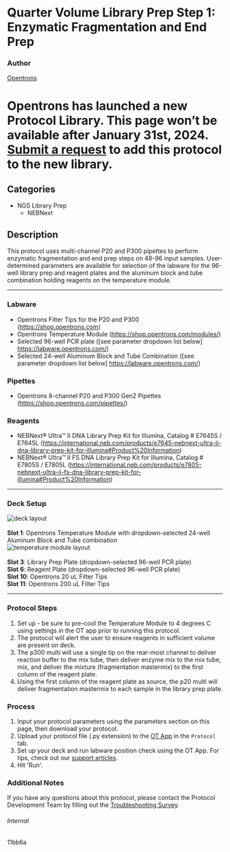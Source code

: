 # Quarter Volume Library Prep Step 1: Enzymatic Fragmentation and End Prep

### Author
[Opentrons](https://opentrons.com/)



# Opentrons has launched a new Protocol Library. This page won’t be available after January 31st, 2024. [Submit a request](https://docs.google.com/forms/d/e/1FAIpQLSdYYp9QCKow4nn0KlCVsMS3HX0eJ0N9O7-erajKvcpT0lWbSg/viewform) to add this protocol to the new library.

## Categories
* NGS Library Prep
	* NEBNext

## Description
This protocol uses multi-channel P20 and P300 pipettes to perform enzymatic fragmentation and end prep steps on 48-96 input samples. User-determined parameters are available for selection of the labware for the 96-well library prep and reagent plates and the aluminum block and tube combination holding reagents on the temperature module.

---


### Labware
* Opentrons Filter Tips for the P20 and P300 (https://shop.opentrons.com)
* Opentrons Temperature Module (https://shop.opentrons.com/modules/)
* Selected 96-well PCR plate ([see parameter dropdown list below] https://labware.opentrons.com/)
* Selected 24-well Aluminum Block and Tube Combination ([see parameter dropdown list below] https://labware.opentrons.com/)


### Pipettes
* Opentrons 8-channel P20 and P300 Gen2 Pipettes (https://shop.opentrons.com/pipettes/)

### Reagents
* NEBNext® Ultra™ II DNA Library Prep Kit for Illumina, Catalog # E7645S / E7645L (https://international.neb.com/products/e7645-nebnext-ultra-ii-dna-library-prep-kit-for-illumina#Product%20Information)
* NEBNext® Ultra™ II FS DNA Library Prep Kit for Illumina, Catalog # E7805S / E7805L (https://international.neb.com/products/e7805-nebnext-ultra-ii-fs-dna-library-prep-kit-for-illumina#Product%20Information)

---

### Deck Setup
![deck layout](https://opentrons-protocol-library-website.s3.amazonaws.com/custom-README-images/11bb6a/screenshot1-deck.png)
</br>
</br>
**Slot 1**: Opentrons Temperature Module with dropdown-selected 24-well Aluminum Block and Tube combination </br>
![temperature module layout](https://opentrons-protocol-library-website.s3.amazonaws.com/custom-README-images/11bb6a/screenshot1-tempmod.png)
</br>
</br>
**Slot 3**: Library Prep Plate (dropdown-selected 96-well PCR plate) </br>
**Slot 6**: Reagent Plate (dropdown-selected 96-well PCR plate) </br>
**Slot 10**: Opentrons 20 uL Filter Tips </br>
**Slot 11**: Opentrons 200 uL Filter Tips </br>


---

### Protocol Steps
1. Set up - be sure to pre-cool the Temperature Module to 4 degrees C using settings in the OT app prior to running this protocol.
2. The protocol will alert the user to ensure reagents in sufficient volume are present on deck.
3. The p300 multi will use a single tip on the rear-most channel to deliver reaction buffer to the mix tube, then deliver enzyme mix to the mix tube, mix, and deliver the mixture (fragmentation mastermix) to the first column of the reagent plate.  
4. Using the first column of the reagent plate as source, the p20 multi will deliver fragmentation mastermix to each sample in the library prep plate.

### Process
1. Input your protocol parameters using the parameters section on this page, then download your protocol.
2. Upload your protocol file (.py extension) to the [OT App](https://opentrons.com/ot-app) in the `Protocol` tab.
3. Set up your deck and run labware position check using the OT App. For tips, check out our [support articles](https://support.opentrons.com/en/collections/1559720-guide-for-getting-started-with-the-ot-2).
4. Hit 'Run'.

### Additional Notes
If you have any questions about this protocol, please contact the Protocol Development Team by filling out the [Troubleshooting Survey](https://protocol-troubleshooting.paperform.co/).

###### Internal
11bb6a
